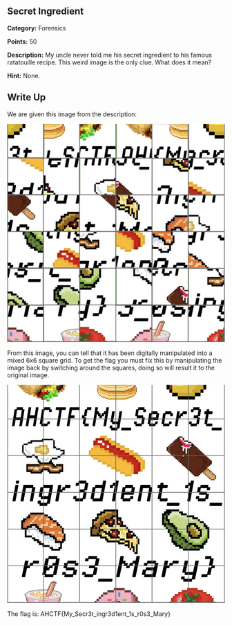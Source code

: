 
## Secret Ingredient

**Category:** Forensics

**Points:** 50

**Description:** My uncle never told me his secret ingredient to his famous ratatouille recipe. This weird image is the only clue. What does it mean?

**Hint:** None.

## Write Up

We are given this image from the description:

<img src="secretingredient.png" width="521" />

From this image, you can tell that it has been digitally manipulated into a mixed 6x6 square grid. To get the flag you must fix this by manipulating the image back by switching around the squares, doing so will result it to the original image.

<img src="CTF_PROBLEM1_SOLUTION.png" width="521" />

The flag is: AHCTF{My_Secr3t_ingr3d1ent_1s_r0s3_Mary}
